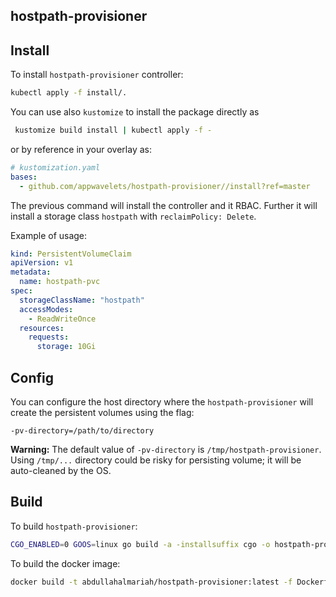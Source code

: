 ## hostpath-provisioner

## Install

To install `hostpath-provisioner` controller:

```bash
kubectl apply -f install/.
```

You can use also `kustomize` to install the package directly as

```bash
 kustomize build install | kubectl apply -f -
```

or by reference in your overlay as:

```yaml
# kustomization.yaml
bases:
  - github.com/appwavelets/hostpath-provisioner//install?ref=master
```

The previous command will install the controller and it RBAC. Further it will install a storage class `hostpath` with `reclaimPolicy: Delete`.

Example of usage:

```yaml
kind: PersistentVolumeClaim
apiVersion: v1
metadata:
  name: hostpath-pvc
spec:
  storageClassName: "hostpath"
  accessModes:
    - ReadWriteOnce
  resources:
    requests:
      storage: 10Gi
```

## Config

You can configure the host directory where the `hostpath-provisioner` will create the persistent volumes using the flag:

```
-pv-directory=/path/to/directory
```

**Warning:** The default value of `-pv-directory` is `/tmp/hostpath-provisioner`. Using `/tmp/...` directory could be risky for persisting volume; it will be auto-cleaned by the OS.

## Build

To build `hostpath-provisioner`:

```bash
CGO_ENABLED=0 GOOS=linux go build -a -installsuffix cgo -o hostpath-provisioner  .
```

To build the docker image:

```bash
docker build -t abdullahalmariah/hostpath-provisioner:latest -f Dockerfile.scratch .
```
